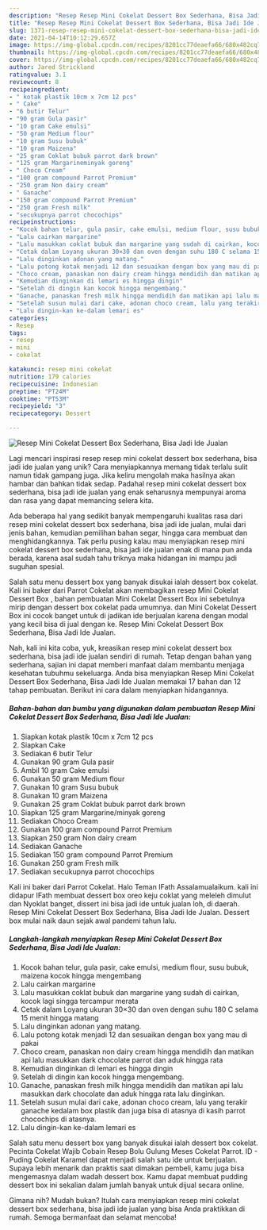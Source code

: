 ```yaml
---
description: "Resep Resep Mini Cokelat Dessert Box Sederhana, Bisa Jadi Ide Jualan, Bisa Manjain Lidah"
title: "Resep Resep Mini Cokelat Dessert Box Sederhana, Bisa Jadi Ide Jualan, Bisa Manjain Lidah"
slug: 1371-resep-resep-mini-cokelat-dessert-box-sederhana-bisa-jadi-ide-jualan-bisa-manjain-lidah
date: 2021-04-14T10:12:29.657Z
image: https://img-global.cpcdn.com/recipes/8201cc77deaefa66/680x482cq70/resep-mini-cokelat-dessert-box-sederhana-bisa-jadi-ide-jualan-foto-resep-utama.jpg
thumbnail: https://img-global.cpcdn.com/recipes/8201cc77deaefa66/680x482cq70/resep-mini-cokelat-dessert-box-sederhana-bisa-jadi-ide-jualan-foto-resep-utama.jpg
cover: https://img-global.cpcdn.com/recipes/8201cc77deaefa66/680x482cq70/resep-mini-cokelat-dessert-box-sederhana-bisa-jadi-ide-jualan-foto-resep-utama.jpg
author: Jared Strickland
ratingvalue: 3.1
reviewcount: 8
recipeingredient:
- " kotak plastik 10cm x 7cm 12 pcs"
- " Cake"
- "6 butir Telur"
- "90 gram Gula pasir"
- "10 gram Cake emulsi"
- "50 gram Medium flour"
- "10 gram Susu bubuk"
- "10 gram Maizena"
- "25 gram Coklat bubuk parrot dark brown"
- "125 gram Margarineminyak goreng"
- " Choco Cream"
- "100 gram compound Parrot Premium"
- "250 gram Non dairy cream"
- " Ganache"
- "150 gram compound Parrot Premium"
- "250 gram Fresh milk"
- "secukupnya parrot chocochips"
recipeinstructions:
- "Kocok bahan telur, gula pasir, cake emulsi, medium flour, susu bubuk, maizena kocok hingga mengembang"
- "Lalu cairkan margarine"
- "Lalu masukkan coklat bubuk dan margarine yang sudah di cairkan, kocok lagi singga tercampur merata"
- "Cetak dalam Loyang ukuran 30×30 dan oven dengan suhu 180 C selama 15 menit hingga matang"
- "Lalu dinginkan adonan yang matang."
- "Lalu potong kotak menjadi 12 dan sesuaikan dengan box yang mau di pakai"
- "Choco cream, panaskan non dairy cream hingga mendidih dan matikan api lalu masukkan dark chocolate parrot dan aduk hingga rata"
- "Kemudian dinginkan di lemari es hingga dingin"
- "Setelah di dingin kan kocok hingga mengembang."
- "Ganache, panaskan fresh milk hingga mendidih dan matikan api lalu masukkan dark chocolate dan aduk hingga rata lalu dinginkan."
- "Setelah susun mulai dari cake, adonan choco cream, lalu yang terakir ganache kedalam box plastik dan juga bisa di atasnya di kasih parrot chocochips di atasnya."
- "Lalu dingin-kan ke-dalam lemari es"
categories:
- Resep
tags:
- resep
- mini
- cokelat

katakunci: resep mini cokelat 
nutrition: 179 calories
recipecuisine: Indonesian
preptime: "PT24M"
cooktime: "PT53M"
recipeyield: "3"
recipecategory: Dessert

---
```



![Resep Mini Cokelat Dessert Box Sederhana, Bisa Jadi Ide Jualan](https://img-global.cpcdn.com/recipes/8201cc77deaefa66/680x482cq70/resep-mini-cokelat-dessert-box-sederhana-bisa-jadi-ide-jualan-foto-resep-utama.jpg)

Lagi mencari inspirasi resep resep mini cokelat dessert box sederhana, bisa jadi ide jualan yang unik? Cara menyiapkannya memang tidak terlalu sulit namun tidak gampang juga. Jika keliru mengolah maka hasilnya akan hambar dan bahkan tidak sedap. Padahal resep mini cokelat dessert box sederhana, bisa jadi ide jualan yang enak seharusnya mempunyai aroma dan rasa yang dapat memancing selera kita.

Ada beberapa hal yang sedikit banyak mempengaruhi kualitas rasa dari resep mini cokelat dessert box sederhana, bisa jadi ide jualan, mulai dari jenis bahan, kemudian pemilihan bahan segar, hingga cara membuat dan menghidangkannya. Tak perlu pusing kalau mau menyiapkan resep mini cokelat dessert box sederhana, bisa jadi ide jualan enak di mana pun anda berada, karena asal sudah tahu triknya maka hidangan ini mampu jadi suguhan spesial.

Salah satu menu dessert box yang banyak disukai ialah dessert box cokelat. Kali ini baker dari Parrot Cokelat akan membagikan resep Mini Cokelat Dessert Box , bahan pembuatan Mini Cokelat Dessert Box ini sebetulnya mirip dengan dessert box cokelat pada umumnya. dan Mini Cokelat Dessert Box ini cocok banget untuk di jadikan ide berjualan karena dengan modal yang kecil bisa di jual dengan ke. Resep Mini Cokelat Dessert Box Sederhana, Bisa Jadi Ide Jualan.


Nah, kali ini kita coba, yuk, kreasikan resep mini cokelat dessert box sederhana, bisa jadi ide jualan sendiri di rumah. Tetap dengan bahan yang sederhana, sajian ini dapat memberi manfaat dalam membantu menjaga kesehatan tubuhmu sekeluarga. Anda bisa menyiapkan Resep Mini Cokelat Dessert Box Sederhana, Bisa Jadi Ide Jualan memakai 17 bahan dan 12 tahap pembuatan. Berikut ini cara dalam menyiapkan hidangannya.

<!--inarticleads1-->

##### Bahan-bahan dan bumbu yang digunakan dalam pembuatan Resep Mini Cokelat Dessert Box Sederhana, Bisa Jadi Ide Jualan:

1. Siapkan  kotak plastik 10cm x 7cm 12 pcs
1. Siapkan  Cake
1. Sediakan 6 butir Telur
1. Gunakan 90 gram Gula pasir
1. Ambil 10 gram Cake emulsi
1. Gunakan 50 gram Medium flour
1. Gunakan 10 gram Susu bubuk
1. Gunakan 10 gram Maizena
1. Gunakan 25 gram Coklat bubuk parrot dark brown
1. Siapkan 125 gram Margarine/minyak goreng
1. Sediakan  Choco Cream
1. Gunakan 100 gram compound Parrot Premium
1. Siapkan 250 gram Non dairy cream
1. Sediakan  Ganache
1. Sediakan 150 gram compound Parrot Premium
1. Gunakan 250 gram Fresh milk
1. Sediakan secukupnya parrot chocochips


Kali ini baker dari Parrot Cokelat. Halo Teman IFath Assalamualaikum. kali ini didapur IFath membuat dessert box oreo keju coklat yang meleleh dimulut dan Nyoklat banget, dissert ini bisa jadi ide untuk jualan loh, di daerah. Resep Mini Cokelat Dessert Box Sederhana, Bisa Jadi Ide Jualan. Dessert box mulai naik daun sejak awal pandemi tahun lalu. 

<!--inarticleads2-->

##### Langkah-langkah menyiapkan Resep Mini Cokelat Dessert Box Sederhana, Bisa Jadi Ide Jualan:

1. Kocok bahan telur, gula pasir, cake emulsi, medium flour, susu bubuk, maizena kocok hingga mengembang
1. Lalu cairkan margarine
1. Lalu masukkan coklat bubuk dan margarine yang sudah di cairkan, kocok lagi singga tercampur merata
1. Cetak dalam Loyang ukuran 30×30 dan oven dengan suhu 180 C selama 15 menit hingga matang
1. Lalu dinginkan adonan yang matang.
1. Lalu potong kotak menjadi 12 dan sesuaikan dengan box yang mau di pakai
1. Choco cream, panaskan non dairy cream hingga mendidih dan matikan api lalu masukkan dark chocolate parrot dan aduk hingga rata
1. Kemudian dinginkan di lemari es hingga dingin
1. Setelah di dingin kan kocok hingga mengembang.
1. Ganache, panaskan fresh milk hingga mendidih dan matikan api lalu masukkan dark chocolate dan aduk hingga rata lalu dinginkan.
1. Setelah susun mulai dari cake, adonan choco cream, lalu yang terakir ganache kedalam box plastik dan juga bisa di atasnya di kasih parrot chocochips di atasnya.
1. Lalu dingin-kan ke-dalam lemari es


Salah satu menu dessert box yang banyak disukai ialah dessert box cokelat. Pecinta Cokelat Wajib Cobain Resep Bolu Gulung Meses Cokelat Parrot. ID - Puding Cokelat Karamel dapat menjadi salah satu ide untuk berjualan. Supaya lebih menarik dan praktis saat dimakan pembeli, kamu juga bisa mengemasnya dalam wadah dessert box. Kamu dapat membuat pudding dessert box ini sekalian dalam jumlah banyak untuk dijual secara online. 

Gimana nih? Mudah bukan? Itulah cara menyiapkan resep mini cokelat dessert box sederhana, bisa jadi ide jualan yang bisa Anda praktikkan di rumah. Semoga bermanfaat dan selamat mencoba!
